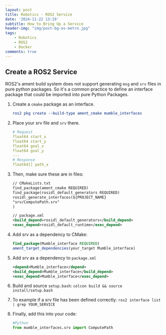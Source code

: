 ```yaml
---
layout: post
title: Robotics - ROS2 Service
date: '2024-11-22 13:19'
subtitle: How to Bring Up a Service 
header-img: "img/post-bg-os-metro.jpg"
tags:
    - Robotics
    - ROS2
    - Docker
comments: true
---
```


## Create a ROS2 Service

ROS2's ament build system does not support generating `msg` and `srv` files in pure python packages. So it's a common practice to define an interface package that could be imported into pure Python Packages. 

1. Create a `cmake` package as an interface. 
    
    ```cmake
    ros2 pkg create --build-type ament_cmake mumble_interfaces
    ```

1. Place your srv file and `srv` there. 

    ```yaml
    # Request
    float64 start_x
    float64 start_y
    float64 goal_x
    float64 goal_y
    ---
    # Response
    float64[] path_x
    ```

1. Then, make sure these are in files:

    ```xml
    // CMakeLists.txt
    find_package(ament_cmake REQUIRED)
    find_package(rosidl_default_generators REQUIRED)
    rosidl_generate_interfaces(${PROJECT_NAME}
    "srv/ComputePath.srv"
    )
    
    // package.xml
    <build_depend>rosidl_default_generators</build_depend>
    <exec_depend>rosidl_default_runtime</exec_depend>
    ```

1. Add srv as a dependency to CMake:

    ```cmake
    find_package(Mumble_interface REQUIRED)
    ament_target_dependencies(your_target Mumble_interface)
    ```

1. Add srv as a dependency to `package.xml`

    ```xml
    <depend>Mumble_interface</depend>
    <build_depend>Mumble_interface</build_depend>
    <exec_depend>Mumble_interface</exec_depend>
    ```

1. Build and source `setup.bash`: `colcon build && source install/setup.bash`

1. To example if a srv file has been defined correctly: `ros2 interface list | grep YOUR_SERVICE`

1. Finally, add this into your code:

    ```python
    #Python
    from mumble_interfaces.srv import ComputePath
    ```